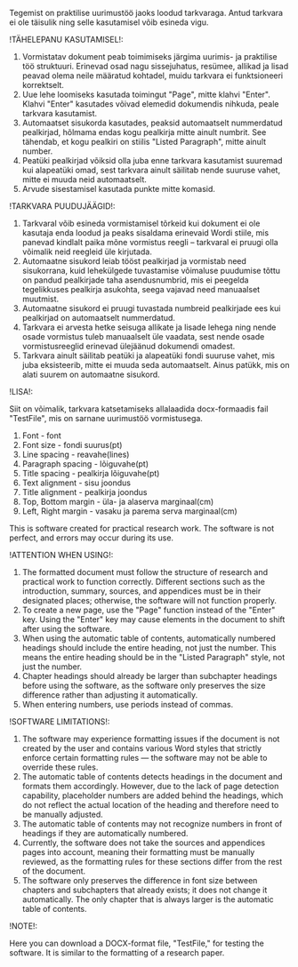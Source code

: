 Tegemist on praktilise uurimustöö jaoks loodud tarkvaraga. Antud tarkvara ei ole täisulik ning selle kasutamisel võib esineda vigu.

!TÄHELEPANU KASUTAMISEL!:

1. Vormistatav dokument peab toimimiseks järgima uurimis- ja praktilise töö struktuuri. 
Erinevad osad nagu sissejuhatus, resümee, allikad ja lisad peavad olema neile määratud kohtadel, muidu tarkvara ei funktsioneeri korrektselt.
2. Uue lehe loomiseks kasutada toimingut "Page", mitte klahvi "Enter". Klahvi "Enter" kasutades võivad elemedid dokumendis nihkuda, peale tarkvara kasutamist.
3. Automaatset sisukorda kasutades, peaksid automaatselt nummerdatud pealkirjad, hõlmama endas kogu pealkirja mitte ainult numbrit. See tähendab, et kogu pealkiri on stiilis "Listed Paragraph", mitte ainult number.
4. Peatüki pealkirjad võiksid olla juba enne tarkvara kasutamist suuremad kui alapeatüki omad, sest tarkvara ainult säilitab nende suuruse vahet, mitte ei muuda neid automaatselt.
5. Arvude sisestamisel kasutada punkte mitte komasid.


!TARKVARA PUUDUJÄÄGID!:

1. Tarkvaral võib esineda vormistamisel tõrkeid kui dokument ei ole kasutaja enda loodud ja peaks sisaldama erinevaid Wordi stiile, mis panevad kindlalt paika mõne vormistus reegli – tarkvaral ei pruugi olla võimalik neid reegleid üle kirjutada. 
2. Automaatne sisukord leiab tööst pealkirjad ja vormistab need sisukorrana, kuid lehekülgede tuvastamise võimaluse puudumise tõttu on pandud pealkirjade taha asendusnumbrid, mis ei peegelda tegelikkuses pealkirja asukohta, seega vajavad need manuaalset muutmist.
3. Automaatne sisukord ei pruugi tuvastada numbreid pealkirjade ees kui pealkirjad on automaatselt nummerdatud.
4. Tarkvara ei arvesta hetke seisuga allikate ja lisade lehega ning nende osade vormistus tuleb manuaalselt üle vaadata, sest nende osade vormistusreeglid erinevad ülejäänud dokumendi omadest.
5. Tarkvara ainult säilitab peatüki ja alapeatüki fondi suuruse vahet, mis juba eksisteerib, mitte ei muuda seda automaatselt. Ainus patükk, mis on alati suurem on automaatne sisukord.

!LISA!:

Siit on võimalik, tarkvara katsetamiseks allalaadida docx-formaadis fail "TestFile", mis on sarnane uurimustöö vormistusega.

1. Font - font
2. Font size - fondi suurus(pt)
3. Line spacing - reavahe(lines)
4. Paragraph spacing - lõiguvahe(pt)
5. Title spacing - pealkirja lõiguvahe(pt)
6. Text alignment - sisu joondus
7. Title alignment - pealkirja joondus
8. Top, Bottom margin - üla- ja alaserva marginaal(cm)
9. Left, Right margin - vasaku ja parema serva marginaal(cm)

This is software created for practical research work. The software is not perfect, and errors may occur during its use.

!ATTENTION WHEN USING!:

1. The formatted document must follow the structure of research and practical work to function correctly. Different sections such as the introduction, summary, sources, and appendices must be in their designated places; otherwise, the software will not function properly.
2. To create a new page, use the "Page" function instead of the "Enter" key. Using the "Enter" key may cause elements in the document to shift after using the software.
3. When using the automatic table of contents, automatically numbered headings should include the entire heading, not just the number. This means the entire heading should be in the "Listed Paragraph" style, not just the number.
4. Chapter headings should already be larger than subchapter headings before using the software, as the software only preserves the size difference rather than adjusting it automatically.
5. When entering numbers, use periods instead of commas.

!SOFTWARE LIMITATIONS!:

1. The software may experience formatting issues if the document is not created by the user and contains various Word styles that strictly enforce certain formatting rules — the software may not be able to override these rules.
2. The automatic table of contents detects headings in the document and formats them accordingly. However, due to the lack of page detection capability, placeholder numbers are added behind the headings, which do not reflect the actual location of the heading and therefore need to be manually adjusted.
3. The automatic table of contents may not recognize numbers in front of headings if they are automatically numbered.
4. Currently, the software does not take the sources and appendices pages into account, meaning their formatting must be manually reviewed, as the formatting rules for these sections differ from the rest of the document.
5. The software only preserves the difference in font size between chapters and subchapters that already exists; it does not change it automatically. The only chapter that is always larger is the automatic table of contents.

!NOTE!:

Here you can download a DOCX-format file, "TestFile," for testing the software. It is similar to the formatting of a research paper.

